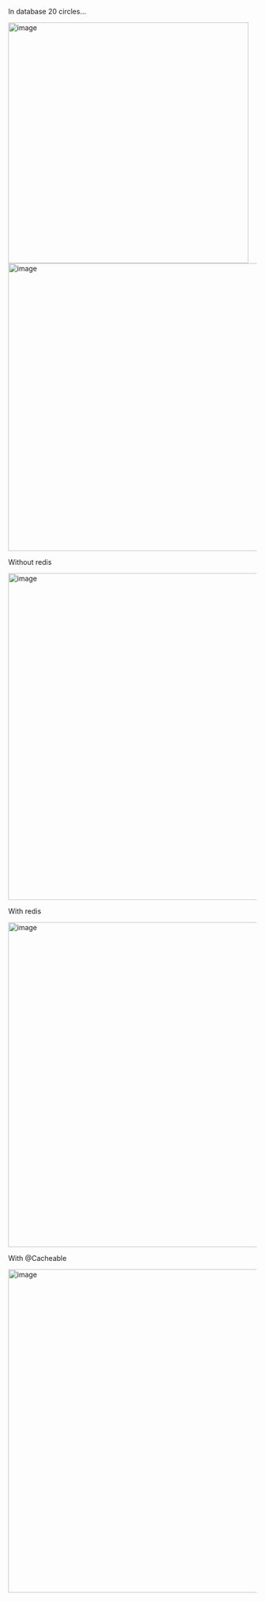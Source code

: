 In database 20 circles...


<img width="487" alt="image" src="https://github.com/YuliaSheb/Circle/assets/79199794/15eb753a-0257-44df-b273-adfb461db43d">
<img width="582" alt="image" src="https://github.com/YuliaSheb/Circle/assets/79199794/94f590ec-c919-4053-95f1-8f0c00ebaf3f">


Without redis


<img width="661" alt="image" src="https://github.com/YuliaSheb/Circle/assets/79199794/0a1300b1-381c-4258-ae14-d387e0f31d20">





With redis


<img width="657" alt="image" src="https://github.com/YuliaSheb/Circle/assets/79199794/c2fa6a44-4063-42e4-8d18-b21f94803d91">



With @Cacheable


<img width="654" alt="image" src="https://github.com/YuliaSheb/Circle/assets/79199794/a4bc8e0b-f7be-443f-afbc-27b4b899df6c">




